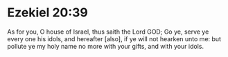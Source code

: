 # Ezekiel 20:39

As for you, O house of Israel, thus saith the Lord GOD; Go ye, serve ye every one his idols, and hereafter [also], if ye will not hearken unto me: but pollute ye my holy name no more with your gifts, and with your idols.